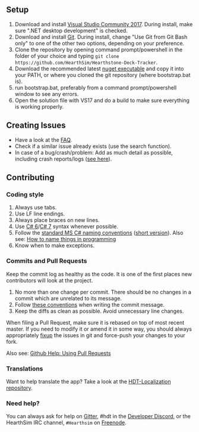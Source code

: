 ## Setup
1. Download and install [Visual Studio Community 2017](https://www.visualstudio.com/downloads/). During install, make sure ".NET desktop development" is checked.
2. Download and install [Git](https://git-scm.com/download). During install, change "Use Git from Git Bash only" to one of the other two options, depending on your preference.
3. Clone the repository by opening command prompt/powershell in the folder of your choice and typing `git clone https://github.com/HearthSim/Hearthstone-Deck-Tracker`.
4. Download the recommended latest [nuget executable](https://dist.nuget.org/index.html) and copy it into your PATH, or where you cloned the git repository (where bootstrap.bat is).
5. run bootstrap.bat, preferably from a command prompt/powershell window to see any errors.
6. Open the solution file with VS17 and do a build to make sure everything is working properly.

## Creating Issues
- Have a look at the [FAQ](https://github.com/HearthSim/Hearthstone-Deck-Tracker/wiki/FAQ).
- Check if a similar issue already exists (use the search function).
- In case of a bug/crash/problem: Add as much detail as possible, including crash reports/logs ([see here](https://github.com/HearthSim/Hearthstone-Deck-Tracker/wiki/Reporting-Issues)).

## Contributing

### Coding style

1. Always use tabs.
2. Use LF line endings.
3. Always place braces on new lines.
4. Use [C# 6](https://github.com/dotnet/roslyn/wiki/New-Language-Features-in-C%23-6)/[C# 7](https://blogs.msdn.microsoft.com/dotnet/2016/08/24/whats-new-in-csharp-7-0/) syntax whenever possible. 
5. Follow the [standard MS C# naming conventions](https://msdn.microsoft.com/en-us/library/ms229002(v=vs.110).aspx) 
([short version](http://programmers.stackexchange.com/a/224910)). 
Also see: [How to name things in programming](http://www.slideshare.net/pirhilton/how-to-name-things-the-hardest-problem-in-programming)
6. Know when to make exceptions.

### Commits and Pull Requests

Keep the commit log as healthy as the code. It is one of the first places new contributors will look at the project.

1. No more than one change per commit. There should be no changes in a commit which are unrelated to its message.
2. Follow [these conventions](http://chris.beams.io/posts/git-commit/) when writing the commit message.
3. Keep the diffs as clean as possible. Avoid unnecessary line changes.

When filing a Pull Request, make sure it is rebased on top of most recent master.
If you need to modify it or amend it in some way, you should always appropriately 
[fixup](https://help.github.com/articles/about-git-rebase/) the issues in git and force-push your changes to your fork.

Also see: [Github Help: Using Pull Requests](https://help.github.com/articles/using-pull-requests/)

### Translations

Want to help translate the app? Take a look at the [HDT-Localization repository](https://github.com/HearthSim/HDT-Localization).

### Need help?

You can always ask for help on [Gitter](https://gitter.im/HearthSim/Hearthstone-Deck-Tracker), #hdt in the [Developer Discord](https://discord.gg/CBnAFhX), or the HearthSim IRC channel, `#Hearthsim` on [Freenode](https://freenode.net/).
